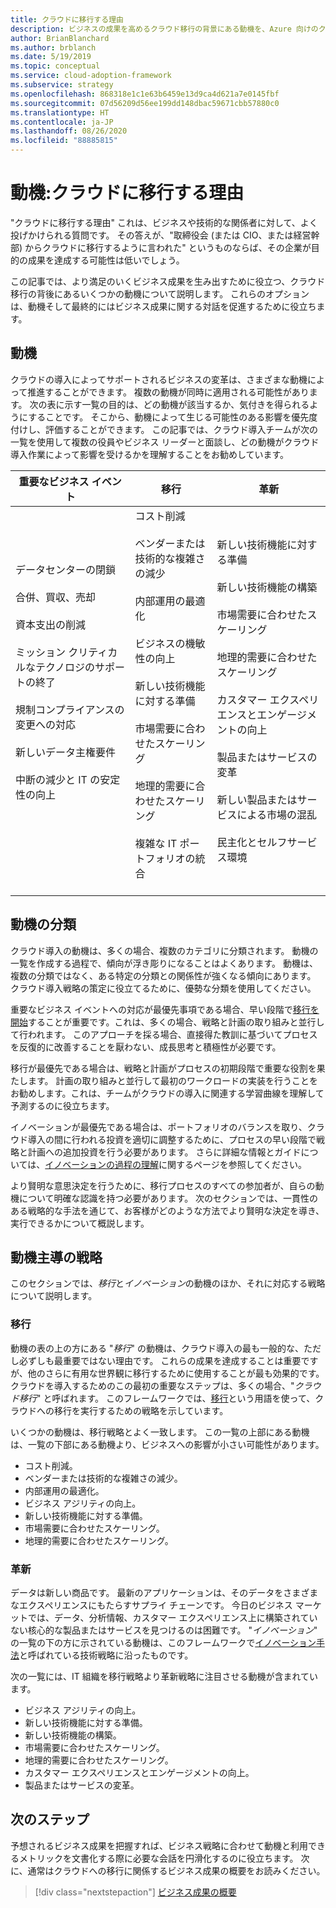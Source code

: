 ```yaml
---
title: クラウドに移行する理由
description: ビジネスの成果を高めるクラウド移行の背景にある動機を、Azure 向けのクラウド導入フレームワークを使用して理解します。
author: BrianBlanchard
ms.author: brblanch
ms.date: 5/19/2019
ms.topic: conceptual
ms.service: cloud-adoption-framework
ms.subservice: strategy
ms.openlocfilehash: 868318e1c1e63b6459e13d9ca4d621a7e0145fbf
ms.sourcegitcommit: 07d56209d56ee199dd148dbac59671cbb57880c0
ms.translationtype: HT
ms.contentlocale: ja-JP
ms.lasthandoff: 08/26/2020
ms.locfileid: "88885815"
---
```

# <a name="motivations-why-are-we-moving-to-the-cloud"></a>動機:クラウドに移行する理由

"クラウドに移行する理由" これは、ビジネスや技術的な関係者に対して、よく投げかけられる質問です。 その答えが、"取締役会 (または CIO、または経営幹部) からクラウドに移行するように言われた" というものならば、その企業が目的の成果を達成する可能性は低いでしょう。

この記事では、より満足のいくビジネス成果を生み出すために役立つ、クラウド移行の背後にあるいくつかの動機について説明します。 これらのオプションは、動機そして最終的にはビジネス成果に関する対話を促進するために役立ちます。

## <a name="motivations"></a>動機

クラウドの導入によってサポートされるビジネスの変革は、さまざまな動機によって推進することができます。 複数の動機が同時に適用される可能性があります。 次の表に示す一覧の目的は、どの動機が該当するか、気付きを得られるようにすることです。 そこから、動機によって生じる可能性のある影響を優先度付けし、評価することができます。 この記事では、クラウド導入チームが次の一覧を使用して複数の役員やビジネス リーダーと面談し、どの動機がクラウド導入作業によって影響を受けるかを理解することをお勧めしています。

| 重要なビジネス イベント | 移行 | 革新 |
|---|---|---|
| データセンターの閉鎖 <br><br> 合併、買収、売却 <br><br> 資本支出の削減 <br><br> ミッション クリティカルなテクノロジのサポートの終了 <br><br> 規制コンプライアンスの変更への対応 <br><br> 新しいデータ主権要件 <br><br> 中断の減少と IT の安定性の向上 <br><br> <br><br> | コスト削減 <br><br> ベンダーまたは技術的な複雑さの減少 <br><br> 内部運用の最適化 <br><br> ビジネスの機敏性の向上 <br><br> 新しい技術機能に対する準備 <br><br> 市場需要に合わせたスケーリング <br><br> 地理的需要に合わせたスケーリング <br><br> 複雑な IT ポートフォリオの統合 <br><br> | 新しい技術機能に対する準備 <br><br> 新しい技術機能の構築 <br><br> 市場需要に合わせたスケーリング <br><br> 地理的需要に合わせたスケーリング <br><br> カスタマー エクスペリエンスとエンゲージメントの向上 <br><br> 製品またはサービスの変革 <br><br> 新しい製品またはサービスによる市場の混乱 <br><br> 民主化とセルフサービス環境 |

## <a name="classify-your-motivations"></a>動機の分類

クラウド導入の動機は、多くの場合、複数のカテゴリに分類されます。 動機の一覧を作成する過程で、傾向が浮き彫りになることはよくあります。 動機は、複数の分類ではなく、ある特定の分類との関係性が強くなる傾向にあります。 クラウド導入戦略の策定に役立てるために、優勢な分類を使用してください。

重要なビジネス イベントへの対応が最優先事項である場合、早い段階で[移行を開始](../get-started/migrate.md)することが重要です。これは、多くの場合、戦略と計画の取り組みと並行して行われます。 このアプローチを採る場合、直接得た教訓に基づいてプロセスを反復的に改善することを厭わない、成長思考と積極性が必要です。

移行が最優先である場合は、戦略と計画がプロセスの初期段階で重要な役割を果たします。 計画の取り組みと並行して最初のワークロードの実装を行うことをお勧めします。これは、チームがクラウドの導入に関連する学習曲線を理解して予測するのに役立ちます。

イノベーションが最優先である場合は、ポートフォリオのバランスを取り、クラウド導入の間に行われる投資を適切に調整するために、プロセスの早い段階で戦略と計画への追加投資を行う必要があります。 さらに詳細な情報とガイドについては、[イノベーションの過程の理解](../get-started/innovate.md)に関するページを参照してください。

より賢明な意思決定を行うために、移行プロセスのすべての参加者が、自らの動機について明確な認識を持つ必要があります。 次のセクションでは、一貫性のある戦略的な手法を通じて、お客様がどのような方法でより賢明な決定を導き、実行できるかについて概説します。

## <a name="motivation-driven-strategies"></a>動機主導の戦略

このセクションでは、*移行*と*イノベーション*の動機のほか、それに対応する戦略について説明します。

### <a name="migration"></a>移行

動機の表の上の方にある "*移行*" の動機は、クラウド導入の最も一般的な、ただし必ずしも最重要ではない理由です。 これらの成果を達成することは重要ですが、他のさらに有用な世界観に移行するために使用することが最も効果的です。 クラウドを導入するためのこの最初の重要なステップは、多くの場合、"*クラウド移行*" と呼ばれます。 このフレームワークでは、[移行](../get-started/migrate.md)という用語を使って、クラウドへの移行を実行するための戦略を示しています。

いくつかの動機は、移行戦略とよく一致します。 この一覧の上部にある動機は、一覧の下部にある動機より、ビジネスへの影響が小さい可能性があります。

- コスト削減。
- ベンダーまたは技術的な複雑さの減少。
- 内部運用の最適化。
- ビジネス アジリティの向上。
- 新しい技術機能に対する準備。
- 市場需要に合わせたスケーリング。
- 地理的需要に合わせたスケーリング。

### <a name="innovation"></a>革新

データは新しい商品です。 最新のアプリケーションは、そのデータをさまざまなエクスペリエンスにもたらすサプライ チェーンです。 今日のビジネス マーケットでは、データ、分析情報、カスタマー エクスペリエンス上に構築されていない核心的な製品またはサービスを見つけるのは困難です。 "*イノベーション*" の一覧の下の方に示されている動機は、このフレームワークで[イノベーション手法](../get-started/innovate.md)と呼ばれている技術戦略に沿ったものです。

次の一覧には、IT 組織を移行戦略より革新戦略に注目させる動機が含まれています。

- ビジネス アジリティの向上。
- 新しい技術機能に対する準備。
- 新しい技術機能の構築。
- 市場需要に合わせたスケーリング。
- 地理的需要に合わせたスケーリング。
- カスタマー エクスペリエンスとエンゲージメントの向上。
- 製品またはサービスの変革。

## <a name="next-steps"></a>次のステップ

予想されるビジネス成果を把握すれば、ビジネス戦略に合わせて動機と利用できるメトリックを文書化する際に必要な会話を円滑化するのに役立ちます。 次に、通常はクラウドへの移行に関係するビジネス成果の概要をお読みください。

> [!div class="nextstepaction"]
> [ビジネス成果の概要](./business-outcomes/index.md)
